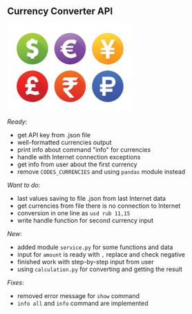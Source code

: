 ## Currency Converter API

<img src="img/currencies.jpg" style="height:200px">

*Ready*:
- get API key from .json file
- well-formatted currencies output
- print info about command "info" for currencies
- handle with Internet connection exceptions
- get info from user about the first currency
- remove `CODES_CURRENCIES` and using `pandas` module instead    

*Want to do*:
- last values saving to file .json from last Internet data
- get currencies from file there is no connection to Internet
- conversion in one line as `usd rub 11,15`
- write handle function for second currency input

*New*:  
- added module `service.py` for some functions and data  
- input for `amount` is ready with `,` replace and check negative  
- finished work with step-by-step input from user  
- using `calculation.py` for converting and getting the result  

*Fixes*:
- removed error message for `show` command  
- `info all` and `info` command are implemented  
